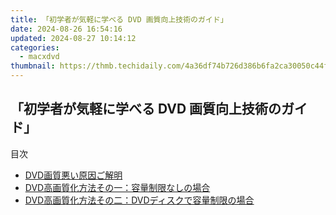 ```yaml
---
title: 「初学者が気軽に学べる DVD 画質向上技術のガイド」
date: 2024-08-26 16:54:16
updated: 2024-08-27 10:14:12
categories:
  - macxdvd
thumbnail: https://thmb.techidaily.com/4a36df74b726d386b6fa2ca30050c44f8d68c4b23244962684b9865594771438.jpg
---
```


## 「初学者が気軽に学べる DVD 画質向上技術のガイド」

目次

* [DVD画質悪い原因ご解明](https://tools.techidaily.com/macxdvd/products/)
* [DVD高画質化方法その一：容量制限なしの場合](https://tools.techidaily.com/macxdvd/products/)
* [DVD高画質化方法その二：DVDディスクで容量制限の場合](https://tools.techidaily.com/macxdvd/products/)

<ins class="adsbygoogle"
     style="display:block"
     data-ad-format="autorelaxed"
     data-ad-client="ca-pub-7571918770474297"
     data-ad-slot="1223367746"></ins>



<ins class="adsbygoogle"
     style="display:block"
     data-ad-client="ca-pub-7571918770474297"
     data-ad-slot="8358498916"
     data-ad-format="auto"
     data-full-width-responsive="true"></ins>
